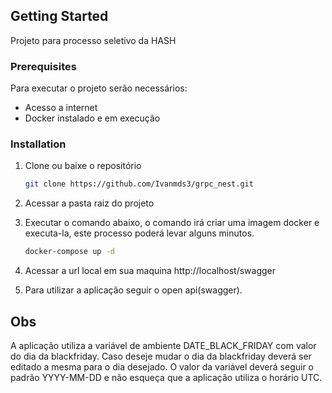 <!-- GETTING STARTED -->
## Getting Started

Projeto para processo seletivo da HASH

### Prerequisites

Para executar o projeto serão necessários:
  - Acesso a internet
  - Docker instalado e em execução


### Installation

1. Clone ou baixe o repositório
   ```sh
   git clone https://github.com/Ivanmds3/grpc_nest.git
   ```
2. Acessar a pasta raiz do projeto
   
3. Executar o comando abaixo, o comando irá criar uma imagem docker e executa-la, este processo poderá levar alguns minutos.
   ```sh
   docker-compose up -d
   ```
4. Acessar a url local em sua maquina http://localhost/swagger

5. Para utilizar a aplicação seguir o open api(swagger).

<!-- USAGE EXAMPLES -->
## Obs

A aplicação utiliza a variável de ambiente DATE_BLACK_FRIDAY com valor do dia da blackfriday.
Caso deseje mudar o dia da blackfriday deverá ser editado a mesma para o dia desejado.
O valor da variável deverá seguir o padrão YYYY-MM-DD e não esqueça que a aplicação utiliza o horário UTC.